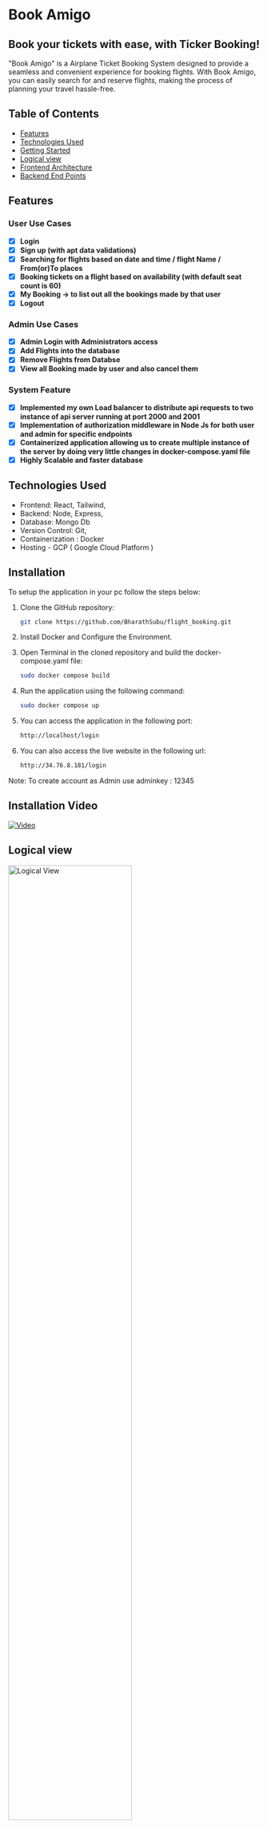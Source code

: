 # Book Amigo
## Book your tickets with ease, with Ticker Booking!

"Book Amigo" is a Airplane Ticket Booking System designed to provide a seamless and convenient experience for booking flights. With Book Amigo, you can easily search for and reserve flights, making the process of planning your travel hassle-free.  

## Table of Contents

- [Features](#features)
- [Technologies Used](#technologies-used)
- [Getting Started](#installation)
- [Logical view ](#logical-view )
- [Frontend Architecture](#frontend)
- [Backend End Points](#end-points)

## Features

### User Use Cases

- [x] **Login** 
- [x] **Sign up (with apt data validations)** 
- [x] **Searching for flights based on date and time / flight Name / From(or)To places** 
- [x] **Booking tickets on a flight based on availability (with default seat count is 60)** 
- [x] **My Booking -&gt; to list out all the bookings made by that user**
- [x] **Logout** 

### Admin Use Cases

- [x] **Admin Login with Administrators access** 
- [x] **Add Flights into the database**
- [x] **Remove Flights from Databse**
- [x] **View all Booking made by user and also cancel them** 

### System Feature

- [x] **Implemented my own Load balancer to distribute api requests to two instance of api server running at port 2000 and 2001**
- [x] **Implementation of authorization middleware in Node Js for both user and admin for specific endpoints**
- [x] **Containerized application allowing us to create multiple instance of the server by doing very little changes in docker-compose.yaml file**
- [x] **Highly Scalable and faster database**

## Technologies Used

- Frontend: React,  Tailwind, 
- Backend: Node,  Express, 
- Database: Mongo Db
- Version Control: Git,
- Containerization : Docker
- Hosting - GCP ( Google Cloud Platform )

## Installation

To setup the application in your pc follow the steps below:

1. Clone the GitHub repository:

   ```bash
   git clone https://github.com/BharathSubu/flight_booking.git
    ```
2. Install Docker and Configure the Environment.

3. Open Terminal in the cloned repository and build the docker-compose.yaml file:
   ```bash
   sudo docker compose build
   ```
4. Run the application using the following command:
   ```bash
   sudo docker compose up
    ```
5. You can access the application in the following port:
   ```bash
   http://localhost/login
    ```
6. You can also access the live website in the following url:
   ```bash
   http://34.76.8.181/login
    ```
   
Note: To create account as Admin use adminkey : 12345

## Installation Video
[![Video](https://img.youtube.com/vi/wk-wcv9wbpI/0.jpg)](https://youtu.be/wk-wcv9wbpI)

## Logical view 
<img src="https://i.imgur.com/mgPP6YF.png" alt="Logical View" width="70%">

## Frontend
<img src="https://i.imgur.com/as2kLKJ.png" alt="Logical View" width="90%">

## End Points
## User

- post: **/user/register** -> "Register User"
- post: **/user/login** -> "Logins user and returns JWT token"
- get : **/user/checkemail/:email** -> "Checks if user already exists in teh database"
- get : **/user/getItems** -> "Return all distinct flight names , From and To place"
- post: **/user/searchflights** -> "Searchs for a flight based on date, time , name"
- get : **/user/getflights** -> "Returns all Available Flights"
- post: **/user/bookflight** -> "Books a flight under the user's email"
- post: **/user/getuserflights** -> "Returns all the flight booked by the user"
- post: **/user/cancelflight** -> "Cancels flight booked by the user"

## Admin

- post: **/admin/register** -> "Register Admin"
- post: **/admin/login** -> "Logins administrator and returns JWT token"
- setInterval() -> "Delete Every Flight Whose arrivalTime is less than the current Time" 
- post: **/admin/deleteflight** -> "Removes a flight from the Database"
- post: **/admin/addflight** -> "Add flights to the database"
- post: **/admin/cancelbooking** -> "Cancels flight booked by users"
- get : **/admin/getalluserflights** -> "Return all flights booked by user along with the ticket count"
- get : **/admin/getallflights** -> "Return all the flights"
